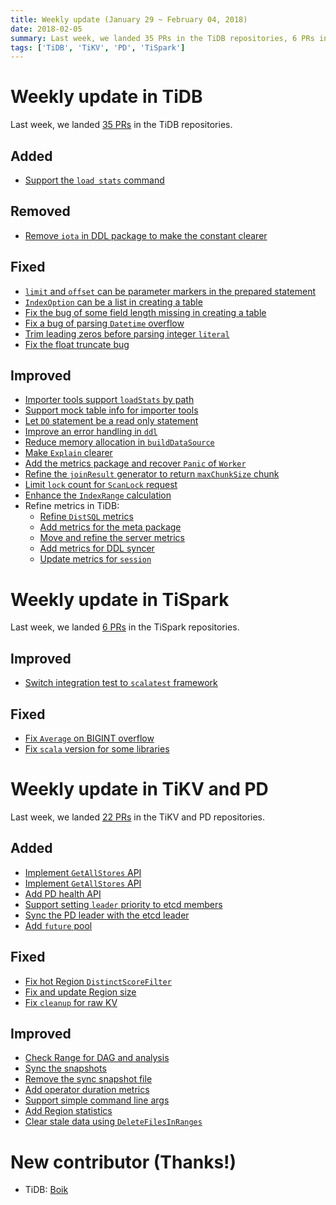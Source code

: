 ```yaml
---
title: Weekly update (January 29 ~ February 04, 2018)
date: 2018-02-05
summary: Last week, we landed 35 PRs in the TiDB repositories, 6 PRs in the TiSpark repositories, and 22 PRs in the TiKV and PD repositories.
tags: ['TiDB', 'TiKV', 'PD', 'TiSpark']
---
```


# Weekly update in TiDB

Last week, we landed [35 PRs](https://github.com/pingcap/tidb/pulls?utf8=%E2%9C%93&q=is:pr+is:merged+merged:2018-01-29..2018-02-04) in the TiDB repositories.

## Added

* [Support the `load stats` command](https://github.com/pingcap/tidb/pull/5724)

## Removed

* [Remove `iota` in DDL package to make the constant clearer](https://github.com/pingcap/tidb/pull/5753)

## Fixed

* [`limit` and `offset` can be parameter markers in the prepared statement](https://github.com/pingcap/tidb/pull/2364)
* [`IndexOption` can be a list in creating a table](https://github.com/pingcap/tidb/pull/2366)
* [Fix the bug of some field length missing in creating a table](https://github.com/pingcap/tidb/pull/2382)
* [Fix a bug of parsing `Datetime` overflow](https://github.com/pingcap/tidb/pull/2401)
* [Trim leading zeros before parsing integer `literal`](https://github.com/pingcap/tidb/pull/2404)
* [Fix the float truncate bug](https://github.com/pingcap/tidb/pull/2405)

## Improved

* [Importer tools support `loadStats` by path](https://github.com/pingcap/tidb/pull/5768/files)
* [Support mock table info for importer tools](https://github.com/pingcap/tidb/pull/5759/files)
* [Let `DO` statement be a read only statement](https://github.com/pingcap/tidb/pull/5752)
* [Improve an error handling in `ddl`](https://github.com/pingcap/tidb/pull/5748/files)
* [Reduce memory allocation in `buildDataSource`](https://github.com/pingcap/tidb/pull/5747)
* [Make `Explain` clearer](https://github.com/pingcap/tidb/pull/5742)
* [Add the metrics package and recover `Panic` of `Worker`](https://github.com/pingcap/tidb/pull/5733)
* [Refine the `joinResult` generator to return `maxChunkSize` chunk](https://github.com/pingcap/tidb/pull/5715)
* [Limit `lock` count for `ScanLock` request](https://github.com/pingcap/tidb/pull/5606)
* [Enhance the `IndexRange` calculation](https://github.com/pingcap/tidb/pull/5611)
* Refine metrics in TiDB:
    - [Refine `DistSQL` metrics](https://github.com/pingcap/tidb/pull/5774)
    - [Add metrics for the meta package](https://github.com/pingcap/tidb/pull/5770)
    - [Move and refine the server metrics](https://github.com/pingcap/tidb/pull/5766)
    - [Add metrics for DDL syncer](https://github.com/pingcap/tidb/pull/5765)
    - [Update metrics for `session`](https://github.com/pingcap/tidb/pull/5762)

# Weekly update in TiSpark

Last week, we landed [6 PRs](https://github.com/pingcap/tispark/pulls?utf8=%E2%9C%93&q=is%3Apr+is%3Amerged+merged%3A2018-01-29..2018-02-04) in the TiSpark repositories.

## Improved

* [Switch integration test to `scalatest` framework](https://github.com/pingcap/tispark/pull/127)

## Fixed

* [Fix `Average` on BIGINT overflow](https://github.com/pingcap/tispark/pull/231)
* [Fix `scala` version for some libraries](https://github.com/pingcap/tispark/pull/228)

# Weekly update in TiKV and PD

Last week, we landed [22 PRs](https://github.com/search?q=repo%3Apingcap%2Ftikv+repo%3Apingcap%2Fpd+is%3Apr+is%3Amerged+merged%3A2018-01-29..2018-02-04) in the TiKV and PD repositories.

## Added

* [Implement `GetAllStores` API](https://github.com/pingcap/pd/pull/937)
* [Implement `GetAllStores` API](https://github.com/pingcap/tikv/pull/2722)
* [Add PD health API](https://github.com/pingcap/pd/pull/941)
* [Support setting `leader` priority to etcd members](https://github.com/pingcap/pd/pull/942)
* [Sync the PD leader with the etcd leader](https://github.com/pingcap/pd/pull/945)
* [Add `future` pool](https://github.com/pingcap/tikv/pull/2725)

## Fixed

* [Fix hot Region `DistinctScoreFilter`](https://github.com/pingcap/pd/pull/934)
* [Fix and update Region size](https://github.com/pingcap/tikv/pull/2715)
* [Fix `cleanup` for raw KV](https://github.com/pingcap/tikv/pull/2724)

## Improved

* [Check Range for DAG and analysis](https://github.com/pingcap/tikv/pull/2698)
* [Sync the snapshots](https://github.com/pingcap/tikv/pull/2719)
* [Remove the sync snapshot file](https://github.com/pingcap/tikv/pull/2723)
* [Add operator duration metrics](https://github.com/pingcap/pd/pull/935)
* [Support simple command line args](https://github.com/pingcap/tikv/pull/2637)
* [Add Region statistics](https://github.com/pingcap/pd/pull/936)
* [Clear stale data using `DeleteFilesInRanges`](https://github.com/pingcap/tikv/pull/2731)

# New contributor (Thanks!)

* TiDB: [Boik](https://www.github.com/qazbnm456)
